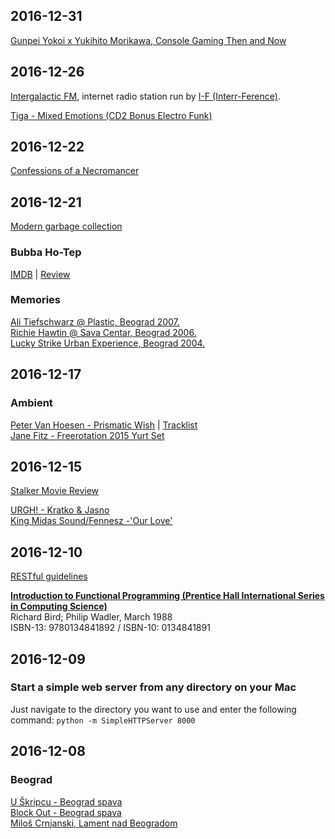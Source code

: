 ## 2016-12-31 ##

[Gunpei Yokoi x Yukihito Morikawa, Console Gaming Then and Now](http://shmuplations.com/yokoi)

## 2016-12-26 ##

[Intergalactic FM](https://intergalacticfm.com), internet radio station run by [I-F (Interr-Ference)](https://www.discogs.com/artist/1460-I-f).

[Tiga - Mixed Emotions (CD2 Bonus Electro Funk)](https://soundcloud.com/tiga/mixed-emotions-bonus-electro-funk)

## 2016-12-22 ##

[Confessions of a Necromancer](http://hintjens.com/blog:125)

## 2016-12-21 ##

[Modern garbage collection](https://medium.com/@octskyward/modern-garbage-collection-911ef4f8bd8e#.d1oj109go)

### Bubba Ho-Tep ###

[IMDB](http://www.imdb.com/title/tt0281686) | 
[Review](http://classic-horror.com/reviews/bubba_ho_tep_2002)

### Memories ###

[Ali Tiefschwarz @ Plastic, Beograd 2007.](https://www.youtube.com/watch?v=pHgYGCAl8Vg&list=PL1BF736AD73B249CC)  
[Richie Hawtin @ Sava Centar, Beograd 2006.](https://www.youtube.com/watch?v=RTcS9KpfPQs)  
[Lucky Strike Urban Experience, Beograd 2004.](https://www.youtube.com/watch?v=cxsFFTnShl8)

## 2016-12-17 ##

### Ambient ###

[Peter Van Hoesen - Prismatic Wish](https://soundcloud.com/petervanhoesen/peter-van-hoesen-prismatic-wish-an-ambient-mix) |
[Tracklist](http://www.mixesdb.com/db/index.php?curid=409583)  
[Jane Fitz - Freerotation 2015 Yurt Set](https://soundcloud.com/janefitz/jane-fitz-freerotation-2015-yurt-setmp3)

## 2016-12-15 ##

[Stalker Movie Review](http://staticmass.net/world/stalker-movie-1979-review/)  

[URGH! - Kratko & Jasno](https://www.youtube.com/watch?v=2eGrWx3VNJ8)  
[King Midas Sound/Fennesz -'Our Love'](https://www.youtube.com/watch?v=wJW-w8vxbrk)

## 2016-12-10 ##

[RESTful guidelines](https://dzone.com/articles/5-easy-to-spot-tells-that-your-rest-api-is-not-res) 

[**Introduction to Functional Programming (Prentice Hall International Series in Computing Science)**](https://usi-pl.github.io/lc/sp-2015/doc/Bird_Wadler.%20Introduction%20to%20Functional%20Programming.1ed.pdf)  
Richard Bird; Philip Wadler, March 1988  
ISBN-13: 9780134841892 / ISBN-10: 0134841891

## 2016-12-09 ##

### Start a simple web server from any directory on your Mac ###

Just navigate to the directory you want to use and enter the following command: `python -m SimpleHTTPServer 8000`

## 2016-12-08 ##

### Beograd ###

[U Škripcu - Beograd spava](https://www.youtube.com/watch?v=tfZNvpWtiI4)  
[Block Out - Beograd spava](https://www.youtube.com/watch?v=dbd5VibkDlA)  
[Miloš Crnjanski, Lament nad Beogradom](https://sites.google.com/site/projectgoethe/Home/milos-crnjanski/lament-nad-beogradom)  
